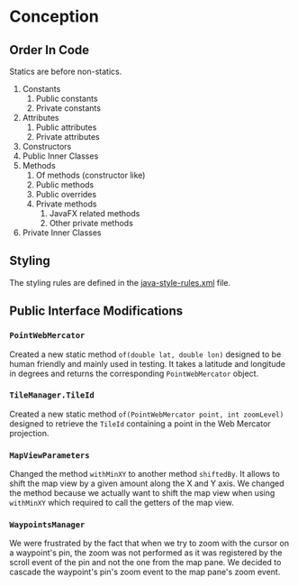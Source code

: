 # Conception

## Order In Code

Statics are before non-statics.

1. Constants
   1. Public constants
   2. Private constants
2. Attributes
    1. Public attributes
    2. Private attributes
3. Constructors
4. Public Inner Classes
5. Methods
   1. Of methods (constructor like)
   2. Public methods
   3. Public overrides
   4. Private methods
      1. JavaFX related methods
      2. Other private methods
6. Private Inner Classes

## Styling

The styling rules are defined in the [java-style-rules.xml](java-style-rules.xml) file.

## Public Interface Modifications

### `PointWebMercator`

Created a new static method `of(double lat, double lon)` designed to be human friendly and mainly used in testing.
It takes a latitude and longitude in degrees and returns the corresponding `PointWebMercator` object.

### `TileManager.TileId`

Created a new static method `of(PointWebMercator point, int zoomLevel)` designed to retrieve the `TileId` containing a point in the Web Mercator projection.

### `MapViewParameters`

Changed the method `withMinXY` to another method `shiftedBy`.
It allows to shift the map view by a given amount along the X and Y axis.
We changed the method because we actually want to shift the map view when using `withMinXY` which required to call the getters of the map view.

### `WaypointsManager`

We were frustrated by the fact that when we try to zoom with the cursor on a waypoint's pin, the zoom was not performed as it was registered by the scroll event of the pin and not the one from the map pane.
We decided to cascade the waypoint's pin's zoom event to the map pane's zoom event.
